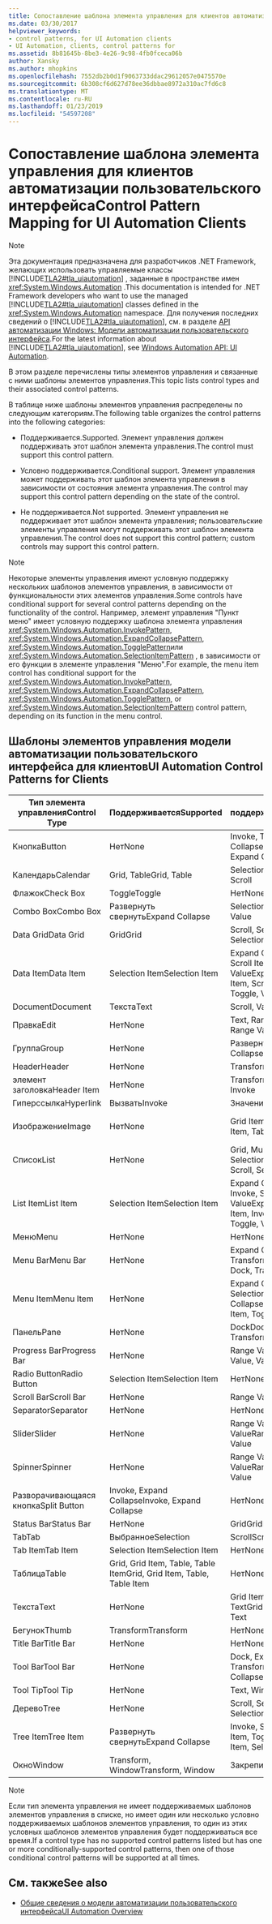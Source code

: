 ```yaml
---
title: Сопоставление шаблона элемента управления для клиентов автоматизации пользовательского интерфейса
ms.date: 03/30/2017
helpviewer_keywords:
- control patterns, for UI Automation clients
- UI Automation, clients, control patterns for
ms.assetid: 8b81645b-8be3-4e26-9c98-4fb0fceca06b
author: Xansky
ms.author: mhopkins
ms.openlocfilehash: 7552db2b0d1f9063733ddac29612057e0475570e
ms.sourcegitcommit: 6b308cf6d627d78ee36dbbae8972a310ac7fd6c8
ms.translationtype: MT
ms.contentlocale: ru-RU
ms.lasthandoff: 01/23/2019
ms.locfileid: "54597208"
---
```

# <a name="control-pattern-mapping-for-ui-automation-clients"></a><span data-ttu-id="612b3-102">Сопоставление шаблона элемента управления для клиентов автоматизации пользовательского интерфейса</span><span class="sxs-lookup"><span data-stu-id="612b3-102">Control Pattern Mapping for UI Automation Clients</span></span>
> [!NOTE]
>  <span data-ttu-id="612b3-103">Эта документация предназначена для разработчиков .NET Framework, желающих использовать управляемые классы [!INCLUDE[TLA2#tla_uiautomation](../../../includes/tla2sharptla-uiautomation-md.md)] , заданные в пространстве имен <xref:System.Windows.Automation> .</span><span class="sxs-lookup"><span data-stu-id="612b3-103">This documentation is intended for .NET Framework developers who want to use the managed [!INCLUDE[TLA2#tla_uiautomation](../../../includes/tla2sharptla-uiautomation-md.md)] classes defined in the <xref:System.Windows.Automation> namespace.</span></span> <span data-ttu-id="612b3-104">Для получения последних сведений о [!INCLUDE[TLA2#tla_uiautomation](../../../includes/tla2sharptla-uiautomation-md.md)], см. в разделе [API автоматизации Windows: Модели автоматизации пользовательского интерфейса](https://go.microsoft.com/fwlink/?LinkID=156746).</span><span class="sxs-lookup"><span data-stu-id="612b3-104">For the latest information about [!INCLUDE[TLA2#tla_uiautomation](../../../includes/tla2sharptla-uiautomation-md.md)], see [Windows Automation API: UI Automation](https://go.microsoft.com/fwlink/?LinkID=156746).</span></span>  
  
 <span data-ttu-id="612b3-105">В этом разделе перечислены типы элементов управления и связанные с ними шаблоны элементов управления.</span><span class="sxs-lookup"><span data-stu-id="612b3-105">This topic lists control types and their associated control patterns.</span></span>  
  
 <span data-ttu-id="612b3-106">В таблице ниже шаблоны элементов управления распределены по следующим категориям.</span><span class="sxs-lookup"><span data-stu-id="612b3-106">The following table organizes the control patterns into the following categories:</span></span>  
  
-   <span data-ttu-id="612b3-107">Поддерживается.</span><span class="sxs-lookup"><span data-stu-id="612b3-107">Supported.</span></span> <span data-ttu-id="612b3-108">Элемент управления должен поддерживать этот шаблон элемента управления.</span><span class="sxs-lookup"><span data-stu-id="612b3-108">The control must support this control pattern.</span></span>  
  
-   <span data-ttu-id="612b3-109">Условно поддерживается.</span><span class="sxs-lookup"><span data-stu-id="612b3-109">Conditional support.</span></span> <span data-ttu-id="612b3-110">Элемент управления может поддерживать этот шаблон элемента управления в зависимости от состояния элемента управления.</span><span class="sxs-lookup"><span data-stu-id="612b3-110">The control may support this control pattern depending on the state of the control.</span></span>  
  
-   <span data-ttu-id="612b3-111">Не поддерживается.</span><span class="sxs-lookup"><span data-stu-id="612b3-111">Not supported.</span></span> <span data-ttu-id="612b3-112">Элемент управления не поддерживает этот шаблон элемента управления; пользовательские элементы управления могут поддерживать этот шаблон элемента управления.</span><span class="sxs-lookup"><span data-stu-id="612b3-112">The control does not support this control pattern; custom controls may support this control pattern.</span></span>  
  
> [!NOTE]
>  <span data-ttu-id="612b3-113">Некоторые элементы управления имеют условную поддержку нескольких шаблонов элементов управления, в зависимости от функциональности этих элементов управления.</span><span class="sxs-lookup"><span data-stu-id="612b3-113">Some controls have conditional support for several control patterns depending on the functionality of the control.</span></span> <span data-ttu-id="612b3-114">Например, элемент управления "Пункт меню" имеет условную поддержку шаблона элемента управления <xref:System.Windows.Automation.InvokePattern>, <xref:System.Windows.Automation.ExpandCollapsePattern>, <xref:System.Windows.Automation.TogglePattern>или <xref:System.Windows.Automation.SelectionItemPattern> , в зависимости от его функции в элементе управления "Меню".</span><span class="sxs-lookup"><span data-stu-id="612b3-114">For example, the menu item control has conditional support for the <xref:System.Windows.Automation.InvokePattern>, <xref:System.Windows.Automation.ExpandCollapsePattern>, <xref:System.Windows.Automation.TogglePattern>, or <xref:System.Windows.Automation.SelectionItemPattern> control pattern, depending on its function in the menu control.</span></span>  
  
<a name="control_mapping_clients"></a>   
## <a name="ui-automation-control-patterns-for-clients"></a><span data-ttu-id="612b3-115">Шаблоны элементов управления модели автоматизации пользовательского интерфейса для клиентов</span><span class="sxs-lookup"><span data-stu-id="612b3-115">UI Automation Control Patterns for Clients</span></span>  
  
|<span data-ttu-id="612b3-116">Тип элемента управления</span><span class="sxs-lookup"><span data-stu-id="612b3-116">Control Type</span></span>|<span data-ttu-id="612b3-117">Поддерживается</span><span class="sxs-lookup"><span data-stu-id="612b3-117">Supported</span></span>|<span data-ttu-id="612b3-118">Условно поддерживается</span><span class="sxs-lookup"><span data-stu-id="612b3-118">Conditional Support</span></span>|<span data-ttu-id="612b3-119">Не поддерживается</span><span class="sxs-lookup"><span data-stu-id="612b3-119">Not Supported</span></span>|  
|------------------|---------------|-------------------------|-------------------|  
|<span data-ttu-id="612b3-120">Кнопка</span><span class="sxs-lookup"><span data-stu-id="612b3-120">Button</span></span>|<span data-ttu-id="612b3-121">Нет</span><span class="sxs-lookup"><span data-stu-id="612b3-121">None</span></span>|<span data-ttu-id="612b3-122">Invoke, Toggle, Expand Collapse</span><span class="sxs-lookup"><span data-stu-id="612b3-122">Invoke, Toggle, Expand Collapse</span></span>|<span data-ttu-id="612b3-123">Нет</span><span class="sxs-lookup"><span data-stu-id="612b3-123">None</span></span>|  
|<span data-ttu-id="612b3-124">Календарь</span><span class="sxs-lookup"><span data-stu-id="612b3-124">Calendar</span></span>|<span data-ttu-id="612b3-125">Grid, Table</span><span class="sxs-lookup"><span data-stu-id="612b3-125">Grid, Table</span></span>|<span data-ttu-id="612b3-126">Selection, Scroll</span><span class="sxs-lookup"><span data-stu-id="612b3-126">Selection, Scroll</span></span>|<span data-ttu-id="612b3-127">Значение</span><span class="sxs-lookup"><span data-stu-id="612b3-127">Value</span></span>|  
|<span data-ttu-id="612b3-128">Флажок</span><span class="sxs-lookup"><span data-stu-id="612b3-128">Check Box</span></span>|<span data-ttu-id="612b3-129">Toggle</span><span class="sxs-lookup"><span data-stu-id="612b3-129">Toggle</span></span>|<span data-ttu-id="612b3-130">Нет</span><span class="sxs-lookup"><span data-stu-id="612b3-130">None</span></span>|<span data-ttu-id="612b3-131">Нет</span><span class="sxs-lookup"><span data-stu-id="612b3-131">None</span></span>|  
|<span data-ttu-id="612b3-132">Combo Box</span><span class="sxs-lookup"><span data-stu-id="612b3-132">Combo Box</span></span>|<span data-ttu-id="612b3-133">Развернуть свернуть</span><span class="sxs-lookup"><span data-stu-id="612b3-133">Expand Collapse</span></span>|<span data-ttu-id="612b3-134">Selection, Value</span><span class="sxs-lookup"><span data-stu-id="612b3-134">Selection, Value</span></span>|<span data-ttu-id="612b3-135">Scroll</span><span class="sxs-lookup"><span data-stu-id="612b3-135">Scroll</span></span>|  
|<span data-ttu-id="612b3-136">Data Grid</span><span class="sxs-lookup"><span data-stu-id="612b3-136">Data Grid</span></span>|<span data-ttu-id="612b3-137">Grid</span><span class="sxs-lookup"><span data-stu-id="612b3-137">Grid</span></span>|<span data-ttu-id="612b3-138">Scroll, Selection, Table</span><span class="sxs-lookup"><span data-stu-id="612b3-138">Scroll, Selection, Table</span></span>|<span data-ttu-id="612b3-139">Нет</span><span class="sxs-lookup"><span data-stu-id="612b3-139">None</span></span>|  
|<span data-ttu-id="612b3-140">Data Item</span><span class="sxs-lookup"><span data-stu-id="612b3-140">Data Item</span></span>|<span data-ttu-id="612b3-141">Selection Item</span><span class="sxs-lookup"><span data-stu-id="612b3-141">Selection Item</span></span>|<span data-ttu-id="612b3-142">Expand Collapse, Grid Item, Scroll Item, Table, Toggle, Value</span><span class="sxs-lookup"><span data-stu-id="612b3-142">Expand Collapse, Grid Item, Scroll Item, Table, Toggle, Value</span></span>|<span data-ttu-id="612b3-143">Нет</span><span class="sxs-lookup"><span data-stu-id="612b3-143">None</span></span>|  
|<span data-ttu-id="612b3-144">Document</span><span class="sxs-lookup"><span data-stu-id="612b3-144">Document</span></span>|<span data-ttu-id="612b3-145">Текста</span><span class="sxs-lookup"><span data-stu-id="612b3-145">Text</span></span>|<span data-ttu-id="612b3-146">Scroll, Value</span><span class="sxs-lookup"><span data-stu-id="612b3-146">Scroll, Value</span></span>|<span data-ttu-id="612b3-147">Нет</span><span class="sxs-lookup"><span data-stu-id="612b3-147">None</span></span>|  
|<span data-ttu-id="612b3-148">Правка</span><span class="sxs-lookup"><span data-stu-id="612b3-148">Edit</span></span>|<span data-ttu-id="612b3-149">Нет</span><span class="sxs-lookup"><span data-stu-id="612b3-149">None</span></span>|<span data-ttu-id="612b3-150">Text, Range Value, Value</span><span class="sxs-lookup"><span data-stu-id="612b3-150">Text, Range Value, Value</span></span>|<span data-ttu-id="612b3-151">Нет</span><span class="sxs-lookup"><span data-stu-id="612b3-151">None</span></span>|  
|<span data-ttu-id="612b3-152">Группа</span><span class="sxs-lookup"><span data-stu-id="612b3-152">Group</span></span>|<span data-ttu-id="612b3-153">Нет</span><span class="sxs-lookup"><span data-stu-id="612b3-153">None</span></span>|<span data-ttu-id="612b3-154">Развернуть свернуть</span><span class="sxs-lookup"><span data-stu-id="612b3-154">Expand Collapse</span></span>|<span data-ttu-id="612b3-155">Нет</span><span class="sxs-lookup"><span data-stu-id="612b3-155">None</span></span>|  
|<span data-ttu-id="612b3-156">Header</span><span class="sxs-lookup"><span data-stu-id="612b3-156">Header</span></span>|<span data-ttu-id="612b3-157">Нет</span><span class="sxs-lookup"><span data-stu-id="612b3-157">None</span></span>|<span data-ttu-id="612b3-158">Transform</span><span class="sxs-lookup"><span data-stu-id="612b3-158">Transform</span></span>|<span data-ttu-id="612b3-159">Нет</span><span class="sxs-lookup"><span data-stu-id="612b3-159">None</span></span>|  
|<span data-ttu-id="612b3-160">элемент заголовка</span><span class="sxs-lookup"><span data-stu-id="612b3-160">Header Item</span></span>|<span data-ttu-id="612b3-161">Нет</span><span class="sxs-lookup"><span data-stu-id="612b3-161">None</span></span>|<span data-ttu-id="612b3-162">Transform, Invoke</span><span class="sxs-lookup"><span data-stu-id="612b3-162">Transform, Invoke</span></span>|<span data-ttu-id="612b3-163">Нет</span><span class="sxs-lookup"><span data-stu-id="612b3-163">None</span></span>|  
|<span data-ttu-id="612b3-164">Гиперссылка</span><span class="sxs-lookup"><span data-stu-id="612b3-164">Hyperlink</span></span>|<span data-ttu-id="612b3-165">Вызвать</span><span class="sxs-lookup"><span data-stu-id="612b3-165">Invoke</span></span>|<span data-ttu-id="612b3-166">Значение</span><span class="sxs-lookup"><span data-stu-id="612b3-166">Value</span></span>|<span data-ttu-id="612b3-167">Нет</span><span class="sxs-lookup"><span data-stu-id="612b3-167">None</span></span>|  
|<span data-ttu-id="612b3-168">Изображение</span><span class="sxs-lookup"><span data-stu-id="612b3-168">Image</span></span>|<span data-ttu-id="612b3-169">Нет</span><span class="sxs-lookup"><span data-stu-id="612b3-169">None</span></span>|<span data-ttu-id="612b3-170">Grid Item, Table Item</span><span class="sxs-lookup"><span data-stu-id="612b3-170">Grid Item, Table Item</span></span>|<span data-ttu-id="612b3-171">Invoke, Selection Item</span><span class="sxs-lookup"><span data-stu-id="612b3-171">Invoke, Selection Item</span></span>|  
|<span data-ttu-id="612b3-172">Список</span><span class="sxs-lookup"><span data-stu-id="612b3-172">List</span></span>|<span data-ttu-id="612b3-173">Нет</span><span class="sxs-lookup"><span data-stu-id="612b3-173">None</span></span>|<span data-ttu-id="612b3-174">Grid, Multiple View, Scroll, Selection</span><span class="sxs-lookup"><span data-stu-id="612b3-174">Grid, Multiple View, Scroll, Selection</span></span>|<span data-ttu-id="612b3-175">Таблица</span><span class="sxs-lookup"><span data-stu-id="612b3-175">Table</span></span>|  
|<span data-ttu-id="612b3-176">List Item</span><span class="sxs-lookup"><span data-stu-id="612b3-176">List Item</span></span>|<span data-ttu-id="612b3-177">Selection Item</span><span class="sxs-lookup"><span data-stu-id="612b3-177">Selection Item</span></span>|<span data-ttu-id="612b3-178">Expand Collapse, Grid Item, Invoke, Scroll Item, Toggle, Value</span><span class="sxs-lookup"><span data-stu-id="612b3-178">Expand Collapse, Grid Item, Invoke, Scroll Item, Toggle, Value</span></span>|<span data-ttu-id="612b3-179">Нет</span><span class="sxs-lookup"><span data-stu-id="612b3-179">None</span></span>|  
|<span data-ttu-id="612b3-180">Меню</span><span class="sxs-lookup"><span data-stu-id="612b3-180">Menu</span></span>|<span data-ttu-id="612b3-181">Нет</span><span class="sxs-lookup"><span data-stu-id="612b3-181">None</span></span>|<span data-ttu-id="612b3-182">Нет</span><span class="sxs-lookup"><span data-stu-id="612b3-182">None</span></span>|<span data-ttu-id="612b3-183">Нет</span><span class="sxs-lookup"><span data-stu-id="612b3-183">None</span></span>|  
|<span data-ttu-id="612b3-184">Menu Bar</span><span class="sxs-lookup"><span data-stu-id="612b3-184">Menu Bar</span></span>|<span data-ttu-id="612b3-185">Нет</span><span class="sxs-lookup"><span data-stu-id="612b3-185">None</span></span>|<span data-ttu-id="612b3-186">Expand Collapse, Dock, Transform</span><span class="sxs-lookup"><span data-stu-id="612b3-186">Expand Collapse, Dock, Transform</span></span>|<span data-ttu-id="612b3-187">Нет</span><span class="sxs-lookup"><span data-stu-id="612b3-187">None</span></span>|  
|<span data-ttu-id="612b3-188">Menu Item</span><span class="sxs-lookup"><span data-stu-id="612b3-188">Menu Item</span></span>|<span data-ttu-id="612b3-189">Нет</span><span class="sxs-lookup"><span data-stu-id="612b3-189">None</span></span>|<span data-ttu-id="612b3-190">Expand Collapse, Invoke, Selection Item, Toggle</span><span class="sxs-lookup"><span data-stu-id="612b3-190">Expand Collapse, Invoke, Selection Item, Toggle</span></span>|<span data-ttu-id="612b3-191">Нет</span><span class="sxs-lookup"><span data-stu-id="612b3-191">None</span></span>|  
|<span data-ttu-id="612b3-192">Панель</span><span class="sxs-lookup"><span data-stu-id="612b3-192">Pane</span></span>|<span data-ttu-id="612b3-193">Нет</span><span class="sxs-lookup"><span data-stu-id="612b3-193">None</span></span>|<span data-ttu-id="612b3-194">Dock</span><span class="sxs-lookup"><span data-stu-id="612b3-194">Dock.</span></span> <span data-ttu-id="612b3-195">Scroll, Transform</span><span class="sxs-lookup"><span data-stu-id="612b3-195">Scroll, Transform</span></span>|<span data-ttu-id="612b3-196">Окно</span><span class="sxs-lookup"><span data-stu-id="612b3-196">Window</span></span>|  
|<span data-ttu-id="612b3-197">Progress Bar</span><span class="sxs-lookup"><span data-stu-id="612b3-197">Progress Bar</span></span>|<span data-ttu-id="612b3-198">Нет</span><span class="sxs-lookup"><span data-stu-id="612b3-198">None</span></span>|<span data-ttu-id="612b3-199">Range Value, Value</span><span class="sxs-lookup"><span data-stu-id="612b3-199">Range Value, Value</span></span>|<span data-ttu-id="612b3-200">Нет</span><span class="sxs-lookup"><span data-stu-id="612b3-200">None</span></span>|  
|<span data-ttu-id="612b3-201">Radio Button</span><span class="sxs-lookup"><span data-stu-id="612b3-201">Radio Button</span></span>|<span data-ttu-id="612b3-202">Selection Item</span><span class="sxs-lookup"><span data-stu-id="612b3-202">Selection Item</span></span>|<span data-ttu-id="612b3-203">Нет</span><span class="sxs-lookup"><span data-stu-id="612b3-203">None</span></span>|<span data-ttu-id="612b3-204">Toggle</span><span class="sxs-lookup"><span data-stu-id="612b3-204">Toggle</span></span>|  
|<span data-ttu-id="612b3-205">Scroll Bar</span><span class="sxs-lookup"><span data-stu-id="612b3-205">Scroll Bar</span></span>|<span data-ttu-id="612b3-206">Нет</span><span class="sxs-lookup"><span data-stu-id="612b3-206">None</span></span>|<span data-ttu-id="612b3-207">Range Value</span><span class="sxs-lookup"><span data-stu-id="612b3-207">Range Value</span></span>|<span data-ttu-id="612b3-208">Scroll</span><span class="sxs-lookup"><span data-stu-id="612b3-208">Scroll</span></span>|  
|<span data-ttu-id="612b3-209">Separator</span><span class="sxs-lookup"><span data-stu-id="612b3-209">Separator</span></span>|<span data-ttu-id="612b3-210">Нет</span><span class="sxs-lookup"><span data-stu-id="612b3-210">None</span></span>|<span data-ttu-id="612b3-211">Нет</span><span class="sxs-lookup"><span data-stu-id="612b3-211">None</span></span>|<span data-ttu-id="612b3-212">Нет</span><span class="sxs-lookup"><span data-stu-id="612b3-212">None</span></span>|  
|<span data-ttu-id="612b3-213">Slider</span><span class="sxs-lookup"><span data-stu-id="612b3-213">Slider</span></span>|<span data-ttu-id="612b3-214">Нет</span><span class="sxs-lookup"><span data-stu-id="612b3-214">None</span></span>|<span data-ttu-id="612b3-215">Range Value, Selection, Value</span><span class="sxs-lookup"><span data-stu-id="612b3-215">Range Value, Selection, Value</span></span>|<span data-ttu-id="612b3-216">Нет</span><span class="sxs-lookup"><span data-stu-id="612b3-216">None</span></span>|  
|<span data-ttu-id="612b3-217">Spinner</span><span class="sxs-lookup"><span data-stu-id="612b3-217">Spinner</span></span>|<span data-ttu-id="612b3-218">Нет</span><span class="sxs-lookup"><span data-stu-id="612b3-218">None</span></span>|<span data-ttu-id="612b3-219">Range Value, Selection, Value</span><span class="sxs-lookup"><span data-stu-id="612b3-219">Range Value, Selection, Value</span></span>|<span data-ttu-id="612b3-220">Нет</span><span class="sxs-lookup"><span data-stu-id="612b3-220">None</span></span>|  
|<span data-ttu-id="612b3-221">Разворачивающаяся кнопка</span><span class="sxs-lookup"><span data-stu-id="612b3-221">Split Button</span></span>|<span data-ttu-id="612b3-222">Invoke, Expand Collapse</span><span class="sxs-lookup"><span data-stu-id="612b3-222">Invoke, Expand Collapse</span></span>|<span data-ttu-id="612b3-223">Нет</span><span class="sxs-lookup"><span data-stu-id="612b3-223">None</span></span>|<span data-ttu-id="612b3-224">Нет</span><span class="sxs-lookup"><span data-stu-id="612b3-224">None</span></span>|  
|<span data-ttu-id="612b3-225">Status Bar</span><span class="sxs-lookup"><span data-stu-id="612b3-225">Status Bar</span></span>|<span data-ttu-id="612b3-226">Нет</span><span class="sxs-lookup"><span data-stu-id="612b3-226">None</span></span>|<span data-ttu-id="612b3-227">Grid</span><span class="sxs-lookup"><span data-stu-id="612b3-227">Grid</span></span>|<span data-ttu-id="612b3-228">Нет</span><span class="sxs-lookup"><span data-stu-id="612b3-228">None</span></span>|  
|<span data-ttu-id="612b3-229">Tab</span><span class="sxs-lookup"><span data-stu-id="612b3-229">Tab</span></span>|<span data-ttu-id="612b3-230">Выбранное</span><span class="sxs-lookup"><span data-stu-id="612b3-230">Selection</span></span>|<span data-ttu-id="612b3-231">Scroll</span><span class="sxs-lookup"><span data-stu-id="612b3-231">Scroll</span></span>|<span data-ttu-id="612b3-232">Нет</span><span class="sxs-lookup"><span data-stu-id="612b3-232">None</span></span>|  
|<span data-ttu-id="612b3-233">Tab Item</span><span class="sxs-lookup"><span data-stu-id="612b3-233">Tab Item</span></span>|<span data-ttu-id="612b3-234">Selection Item</span><span class="sxs-lookup"><span data-stu-id="612b3-234">Selection Item</span></span>|<span data-ttu-id="612b3-235">Нет</span><span class="sxs-lookup"><span data-stu-id="612b3-235">None</span></span>|<span data-ttu-id="612b3-236">Вызвать</span><span class="sxs-lookup"><span data-stu-id="612b3-236">Invoke</span></span>|  
|<span data-ttu-id="612b3-237">Таблица</span><span class="sxs-lookup"><span data-stu-id="612b3-237">Table</span></span>|<span data-ttu-id="612b3-238">Grid, Grid Item, Table, Table Item</span><span class="sxs-lookup"><span data-stu-id="612b3-238">Grid, Grid Item, Table, Table Item</span></span>|<span data-ttu-id="612b3-239">Нет</span><span class="sxs-lookup"><span data-stu-id="612b3-239">None</span></span>|<span data-ttu-id="612b3-240">Нет</span><span class="sxs-lookup"><span data-stu-id="612b3-240">None</span></span>|  
|<span data-ttu-id="612b3-241">Текста</span><span class="sxs-lookup"><span data-stu-id="612b3-241">Text</span></span>|<span data-ttu-id="612b3-242">Нет</span><span class="sxs-lookup"><span data-stu-id="612b3-242">None</span></span>|<span data-ttu-id="612b3-243">Grid Item, Table Item, Text</span><span class="sxs-lookup"><span data-stu-id="612b3-243">Grid Item, Table Item, Text</span></span>|<span data-ttu-id="612b3-244">Значение</span><span class="sxs-lookup"><span data-stu-id="612b3-244">Value</span></span>|  
|<span data-ttu-id="612b3-245">Бегунок</span><span class="sxs-lookup"><span data-stu-id="612b3-245">Thumb</span></span>|<span data-ttu-id="612b3-246">Transform</span><span class="sxs-lookup"><span data-stu-id="612b3-246">Transform</span></span>|<span data-ttu-id="612b3-247">Нет</span><span class="sxs-lookup"><span data-stu-id="612b3-247">None</span></span>|<span data-ttu-id="612b3-248">Нет</span><span class="sxs-lookup"><span data-stu-id="612b3-248">None</span></span>|  
|<span data-ttu-id="612b3-249">Title Bar</span><span class="sxs-lookup"><span data-stu-id="612b3-249">Title Bar</span></span>|<span data-ttu-id="612b3-250">Нет</span><span class="sxs-lookup"><span data-stu-id="612b3-250">None</span></span>|<span data-ttu-id="612b3-251">Нет</span><span class="sxs-lookup"><span data-stu-id="612b3-251">None</span></span>|<span data-ttu-id="612b3-252">Нет</span><span class="sxs-lookup"><span data-stu-id="612b3-252">None</span></span>|  
|<span data-ttu-id="612b3-253">Tool Bar</span><span class="sxs-lookup"><span data-stu-id="612b3-253">Tool Bar</span></span>|<span data-ttu-id="612b3-254">Нет</span><span class="sxs-lookup"><span data-stu-id="612b3-254">None</span></span>|<span data-ttu-id="612b3-255">Dock, Expand Collapse, Transform</span><span class="sxs-lookup"><span data-stu-id="612b3-255">Dock, Expand Collapse, Transform</span></span>|<span data-ttu-id="612b3-256">Нет</span><span class="sxs-lookup"><span data-stu-id="612b3-256">None</span></span>|  
|<span data-ttu-id="612b3-257">Tool Tip</span><span class="sxs-lookup"><span data-stu-id="612b3-257">Tool Tip</span></span>|<span data-ttu-id="612b3-258">Нет</span><span class="sxs-lookup"><span data-stu-id="612b3-258">None</span></span>|<span data-ttu-id="612b3-259">Text, Window</span><span class="sxs-lookup"><span data-stu-id="612b3-259">Text, Window</span></span>|<span data-ttu-id="612b3-260">Нет</span><span class="sxs-lookup"><span data-stu-id="612b3-260">None</span></span>|  
|<span data-ttu-id="612b3-261">Дерево</span><span class="sxs-lookup"><span data-stu-id="612b3-261">Tree</span></span>|<span data-ttu-id="612b3-262">Нет</span><span class="sxs-lookup"><span data-stu-id="612b3-262">None</span></span>|<span data-ttu-id="612b3-263">Scroll, Selection</span><span class="sxs-lookup"><span data-stu-id="612b3-263">Scroll, Selection</span></span>|<span data-ttu-id="612b3-264">Нет</span><span class="sxs-lookup"><span data-stu-id="612b3-264">None</span></span>|  
|<span data-ttu-id="612b3-265">Tree Item</span><span class="sxs-lookup"><span data-stu-id="612b3-265">Tree Item</span></span>|<span data-ttu-id="612b3-266">Развернуть свернуть</span><span class="sxs-lookup"><span data-stu-id="612b3-266">Expand Collapse</span></span>|<span data-ttu-id="612b3-267">Invoke, Scroll Item, Selection Item, Toggle</span><span class="sxs-lookup"><span data-stu-id="612b3-267">Invoke, Scroll Item, Selection Item, Toggle</span></span>|<span data-ttu-id="612b3-268">Нет</span><span class="sxs-lookup"><span data-stu-id="612b3-268">None</span></span>|  
|<span data-ttu-id="612b3-269">Окно</span><span class="sxs-lookup"><span data-stu-id="612b3-269">Window</span></span>|<span data-ttu-id="612b3-270">Transform, Window</span><span class="sxs-lookup"><span data-stu-id="612b3-270">Transform, Window</span></span>|<span data-ttu-id="612b3-271">Закрепить</span><span class="sxs-lookup"><span data-stu-id="612b3-271">Dock</span></span>|<span data-ttu-id="612b3-272">Нет</span><span class="sxs-lookup"><span data-stu-id="612b3-272">None</span></span>|  
  
> [!NOTE]
>  <span data-ttu-id="612b3-273">Если тип элемента управления не имеет поддерживаемых шаблонов элементов управления в списке, но имеет один или несколько условно поддерживаемых шаблонов элементов управления, то один из этих условных шаблонов элементов управления будет поддерживаться все время.</span><span class="sxs-lookup"><span data-stu-id="612b3-273">If a control type has no supported control patterns listed but has one or more conditionally-supported control patterns, then one of those conditional control patterns will be supported at all times.</span></span>  
  
## <a name="see-also"></a><span data-ttu-id="612b3-274">См. также</span><span class="sxs-lookup"><span data-stu-id="612b3-274">See also</span></span>
- [<span data-ttu-id="612b3-275">Общие сведения о модели автоматизации пользовательского интерфейса</span><span class="sxs-lookup"><span data-stu-id="612b3-275">UI Automation Overview</span></span>](../../../docs/framework/ui-automation/ui-automation-overview.md)
